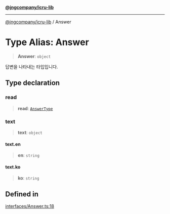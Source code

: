 [**@jngcompany/icru-lib**](../README.md)

***

[@jngcompany/icru-lib](../globals.md) / Answer

# Type Alias: Answer

> **Answer**: `object`

답변을 나타내는 타입입니다.

## Type declaration

### read

> **read**: [`AnswerType`](../enumerations/AnswerType.md)

### text

> **text**: `object`

#### text.en

> **en**: `string`

#### text.ko

> **ko**: `string`

## Defined in

[interfaces/Answer.ts:18](https://github.com/jngcompany/icru-lib/blob/d5809ceca7cec295ab2df61cd05dc96c0f11bd66/src/interfaces/Answer.ts#L18)

